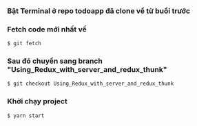### Bật Terminal ở repo todoapp đã clone về từ buổi trước
### Fetch code mới nhất về
``` bash
$ git fetch
```
### Sau đó chuyển sang branch "Using_Redux_with_server_and_redux_thunk"
``` bash
$ git checkout Using_Redux_with_server_and_redux_thunk
```
### Khởi chạy project
``` bash
$ yarn start
```